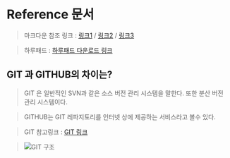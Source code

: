 # Reference 문서
> 마크다운 참조 링크 : [링크1](https://gist.github.com/ihoneymon/652be052a0727ad59601#23-%EB%AA%A9%EB%A1%9D) / [링크2](https://heropy.blog/2017/09/30/markdown/) / [링크3](https://wikidocs.net/1678#_1)

> 하루패드 : [하루패드 다운로드 링크](http://pad.haroopress.com/user.html)
 
## GIT 과 GITHUB의 차이는?
> GIT 은 일반적인 SVN과 같은 소스 버전 관리 시스템을 말한다. 또한 분산 버전 관리 시스템이다. 

> GITHUB는 GIT 레파지토리를 인터넷 상에 제공하는 서비스라고 볼수 있다.

> GIT 참고링크 : [GIT 링크](https://www.slideshare.net/einsub/svn-git-17386752)

> ![GIT 구조](https://image.slidesharecdn.com/svngit-130319211210-phpapp02/95/svn-git-10-638.jpg?cb=1374635099)
